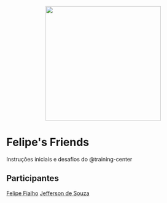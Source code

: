 <p align="center"><img src="https://user-images.githubusercontent.com/3603793/28849593-1d731f5c-76ee-11e7-8e7a-c39e80af1c2f.png" width="300"></p>

# Felipe's Friends

Instruções iniciais e desafios do @training-center

## Participantes 

[Felipe Fialho](apresentacoes/felipe-fialho.md)
[Jefferson de Souza](apresentacoes/jefferson-de-souza.md)






